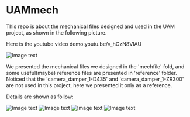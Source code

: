 # UAMmech
This repo is about the mechanical files designed and used in the UAM project, as shown in the following picture.


Here is the youtube video demo:youtu.be/v_hGzN8VIAU

![Image text](https://github.com/eleboss/UAMmech/blob/master/uam.jpg)


We presented the mechanical files we designed in the 'mechfile' fold, and some useful(maybe) reference files are presented in 'reference' folder. Noticed that the 'camera_damper_1-D435' and 'camera_damper_1-ZR300' are not used in this project, here we presented it only as a reference.


Details are shown as follow:

![Image text](https://github.com/eleboss/UAMmech/blob/master/detail%20pic/sliderdownside.jpg)
![Image text](https://github.com/eleboss/UAMmech/blob/master/detail%20pic/sensors.jpg)
![Image text](https://github.com/eleboss/UAMmech/blob/master/detail%20pic/arm.jpg)
![Image text](https://github.com/eleboss/UAMmech/blob/master/detail%20pic/laser%26slider.jpg)

